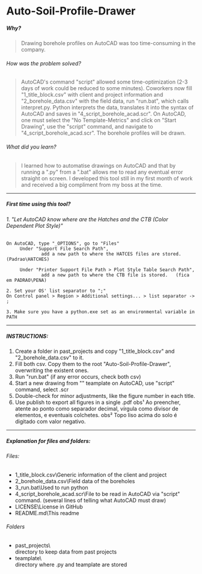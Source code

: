 # Auto-Soil-Profile-Drawer
##### Why?
> Drawing borehole profiles on AutoCAD was too time-consuming in the company. 

###### How was the problem solved?
> AutoCAD's command "script" allowed some time-optimization (2-3 days of work could be reduced to some minutes). Coworkers now fill "1_title_block.csv" with client and project information and "2_borehole_data.csv" with the field data, run "run.bat", which calls interpret.py. Python interprets the data, translates it into the syntax of AutoCAD and saves in "4_script_borehole_acad.scr". On AutoCAD, one must select the "No Template-Metrics" and click on "Start Drawing", use the "script" command, and navigate to "4_script_borehole_acad.scr". The borehole profiles will be drawn.

###### What did you learn?
> I learned how to automatise drawings on AutoCAD and that by running a ".py" from a ".bat" allows me to read any eventual error straight on screen. I developed this tool still in my first month of work and received a big compliment from my boss at the time.
----
##### First time using this tool?
###### 1. "Let AutoCAD know where are the Hatches and the CTB (Color Dependent Plot Style)"
	On AutoCAD, type "_OPTIONS", go to "Files"
	     Under "Support File Search Path", 
	             add a new path to where the HATCES files are stored. (Padrao\HATCHES)
	
	     Under "Printer Support File Path > Plot Style Table Search Path",
	             add a new path to where the CTB file is stored.   (fica em PADRAO\PENA)
	
	2. Set your OS' list separator to ";"
	On Control panel > Region > Additional settings... > list separator -> ;
	
	3. Make sure you have a python.exe set as an environmental variable in PATH
----
##### INSTRUCTIONS:
1. Create a folder in past_projects and copy "1_title_block.csv" and "2_borehole_data.csv" to it.
2. Fill both csv. Copy them to the root "Auto-Soil-Profile-Drawer\", overwriting the existent ones.
3. Run "run.bat" (if any error occurs, check both csv)
4. Start a new drawing from "" teamplate on AutoCAD, use "script" command, select .scr
5. Double-check for minor adjustments, like the figure number in each title.
6. Use publish to export all figures in a single .pdf
	obs¹ Ao preencher, atente ao ponto como separador decimal, vírgula como divisor de elementos, e eventuais colchetes.
	obs² Topo liso acima do solo é digitado com valor negativo.

---
##### Explanation for files and folders:
###### Files:
- 1_title_block.csv\Generic information of the client and project
- 2_borehole_data.csv\Field data of the boreholes
- 3_run.bat\Used to run python
- 4_script_borehole_acad.scr\File to be read in AutoCAD via "script" command.
(several lines of telling what AutoCAD must draw)
- LICENSE\License in GitHub
- README.md\This readme
###### Folders
- past_projects\\\
directory to keep data from past projects
- teamplate\\\
directory where .py and teamplate are stored